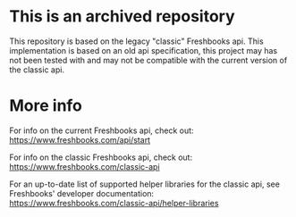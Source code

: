# This is an archived repository
This repository is based on the legacy "classic" Freshbooks api.
This implementation is based on an old api specification, this project may 
has not been tested with and may not be compatible with the current version of 
the classic api.

# More info
For info on the current Freshbooks api, check out:
https://www.freshbooks.com/api/start

For info on the classic Freshbooks api, check out:
https://www.freshbooks.com/classic-api

For an up-to-date list of supported helper libraries for the classic api,
see Freshbooks' developer documentation:
https://www.freshbooks.com/classic-api/helper-libraries
